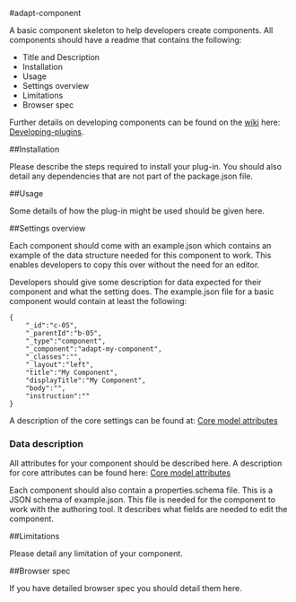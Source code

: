 #adapt-component


A basic component skeleton to help developers create components. All components should have a readme that contains the following:

* Title and Description
* Installation
* Usage
* Settings overview
* Limitations
* Browser spec

Further details on developing components can be found on the [wiki](https://github.com/adaptlearning/adapt_framework/wiki) here: [Developing-plugins](https://github.com/adaptlearning/adapt_framework/wiki/Developers-guide:-components).

##Installation

Please describe the steps required to install your plug-in. You should also detail any dependencies that are not part of the package.json file.


##Usage

Some details of how the plug-in might be used should be given here.


##Settings overview

Each component should come with an example.json which contains an example of the data structure needed for this component to work. This enables developers to copy this over without the need for an editor. 

Developers should give some description for data expected for their component and what the setting does. The example.json file for a basic component would contain at least the following:

```
{
    "_id":"c-05",
    "_parentId":"b-05",
    "_type":"component",
    "_component":"adapt-my-component",
    "_classes":"",
    "_layout":"left",
    "title":"My Component",
    "displayTitle":"My Component",
    "body":"",
    "instruction":""
}
```
A description of the core settings can be found at: [Core model attributes](https://github.com/adaptlearning/adapt_framework/wiki/Core-model-attributes)


### Data description

All attributes for your component should be described here. A description for core attributes can be found here: [Core model attributes](https://github.com/adaptlearning/adapt_framework/wiki/Core-model-attributes)


Each component should also contain a properties.schema file. This is a JSON schema of example.json. This file is needed for the component to work with the authoring tool. It describes what fields are needed to edit the component. 

##Limitations

Please detail any limitation of your component.

##Browser spec

If you have detailed browser spec you should detail them here.